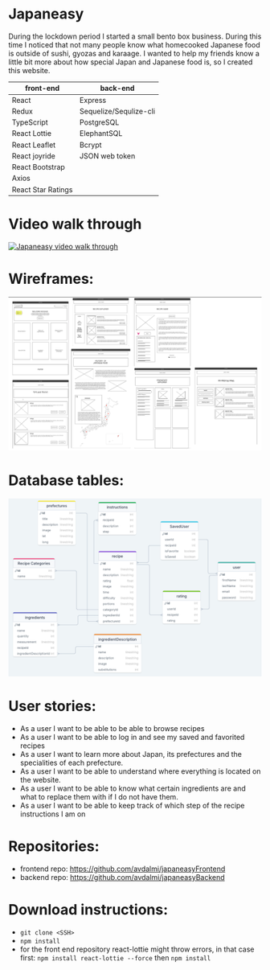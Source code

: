 # Japaneasy

During the lockdown period I started a small bento box business. During this time I noticed that not many people know what homecooked Japanese food is outside of sushi, gyozas and karaage. I wanted to help my friends know a little bit more about how special Japan and Japanese food is, so I created this website.

| front-end          | back-end               |
| ------------------ | ---------------------- |
| React              | Express                |
| Redux              | Sequelize/Sequlize-cli |
| TypeScript         | PostgreSQL             |
| React Lottie       | ElephantSQL            |
| React Leaflet      | Bcrypt                 |
| React joyride      | JSON web token         |
| React Bootstrap    |                        |
| Axios              |                        |
| React Star Ratings |                        |

# Video walk through

[![Japaneasy video walk through](https://img.youtube.com/vi/17dT5Jvps7w/0.jpg)](https://www.youtube.com/watch?v=17dT5Jvps7w)

# Wireframes:

![wireframes for website](./src/images/wireframes.png)

# Database tables:

![database tables for website](./src//images/database.png)

# User stories:

- As a user I want to be able to be able to browse recipes
- As a user I want to be able to log in and see my saved and favorited recipes
- As a user I want to learn more about Japan, its prefectures and the specialities of each prefecture.
- As a user I want to be able to understand where everything is located on the website.
- As a user I want to be able to know what certain ingredients are and what to replace them with if I do not have them.
- As a user I want to be able to keep track of which step of the recipe instructions I am on

# Repositories:

- frontend repo: https://github.com/avdalmi/japaneasyFrontend
- backend repo: https://github.com/avdalmi/japaneasyBackend

# Download instructions:

- `git clone <SSH>`
- `npm install `
- for the front end repository react-lottie might throw errors, in that case first: `npm install react-lottie --force` then `npm install`
